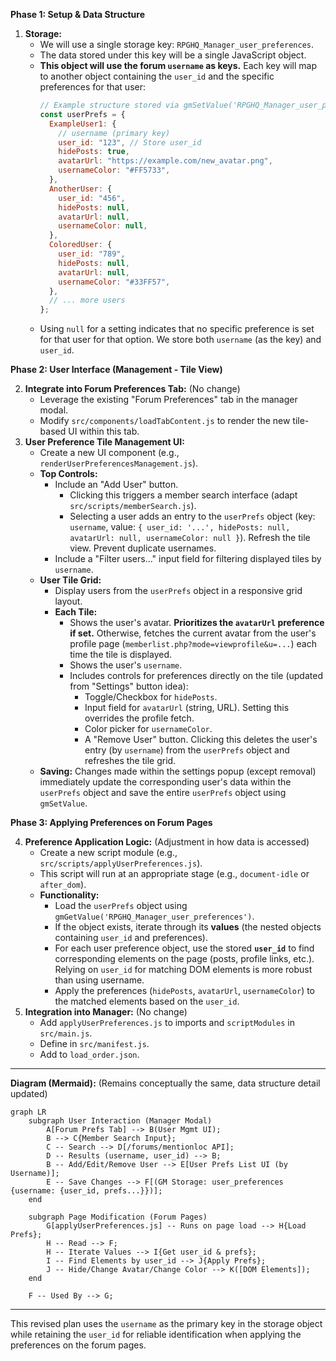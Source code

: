 **Phase 1: Setup & Data Structure**

1.  **Storage:**
    - We will use a single storage key: `RPGHQ_Manager_user_preferences`.
    - The data stored under this key will be a single JavaScript object.
    - **This object will use the forum `username` as keys.** Each key will map to another object containing the `user_id` and the specific preferences for that user:
      ```javascript
      // Example structure stored via gmSetValue('RPGHQ_Manager_user_preferences', userPrefs);
      const userPrefs = {
        ExampleUser1: {
          // username (primary key)
          user_id: "123", // Store user_id
          hidePosts: true,
          avatarUrl: "https://example.com/new_avatar.png",
          usernameColor: "#FF5733",
        },
        AnotherUser: {
          user_id: "456",
          hidePosts: null,
          avatarUrl: null,
          usernameColor: null,
        },
        ColoredUser: {
          user_id: "789",
          hidePosts: null,
          avatarUrl: null,
          usernameColor: "#33FF57",
        },
        // ... more users
      };
      ```
    - Using `null` for a setting indicates that no specific preference is set for that user for that option. We store both `username` (as the key) and `user_id`.

**Phase 2: User Interface (Management - Tile View)**

2.  **Integrate into Forum Preferences Tab:** (No change)
    - Leverage the existing "Forum Preferences" tab in the manager modal.
    - Modify `src/components/loadTabContent.js` to render the new tile-based UI within this tab.
3.  **User Preference Tile Management UI:**
    - Create a new UI component (e.g., `renderUserPreferencesManagement.js`).
    - **Top Controls:**
      - Include an "Add User" button.
        - Clicking this triggers a member search interface (adapt `src/scripts/memberSearch.js`).
        - Selecting a user adds an entry to the `userPrefs` object (key: `username`, value: `{ user_id: '...', hidePosts: null, avatarUrl: null, usernameColor: null }`). Refresh the tile view. Prevent duplicate usernames.
      - Include a "Filter users..." input field for filtering displayed tiles by `username`.
    - **User Tile Grid:**
      - Display users from the `userPrefs` object in a responsive grid layout.
      - **Each Tile:**
        - Shows the user's avatar. **Prioritizes the `avatarUrl` preference if set.** Otherwise, fetches the current avatar from the user's profile page (`memberlist.php?mode=viewprofile&u=...`) each time the tile is displayed.
        - Shows the user's `username`.
        - Includes controls for preferences directly on the tile (updated from "Settings" button idea):
          - Toggle/Checkbox for `hidePosts`.
          - Input field for `avatarUrl` (string, URL). Setting this overrides the profile fetch.
          - Color picker for `usernameColor`.
          - A "Remove User" button. Clicking this deletes the user's entry (by `username`) from the `userPrefs` object and refreshes the tile grid.
    - **Saving:** Changes made within the settings popup (except removal) immediately update the corresponding user's data within the `userPrefs` object and save the entire `userPrefs` object using `gmSetValue`.

**Phase 3: Applying Preferences on Forum Pages**

4.  **Preference Application Logic:** (Adjustment in how data is accessed)
    - Create a new script module (e.g., `src/scripts/applyUserPreferences.js`).
    - This script will run at an appropriate stage (e.g., `document-idle` or `after_dom`).
    - **Functionality:**
      - Load the `userPrefs` object using `gmGetValue('RPGHQ_Manager_user_preferences')`.
      - If the object exists, iterate through its **values** (the nested objects containing `user_id` and preferences).
      - For each user preference object, use the stored **`user_id`** to find corresponding elements on the page (posts, profile links, etc.). Relying on `user_id` for matching DOM elements is more robust than using username.
      - Apply the preferences (`hidePosts`, `avatarUrl`, `usernameColor`) to the matched elements based on the `user_id`.
5.  **Integration into Manager:** (No change)
    - Add `applyUserPreferences.js` to imports and `scriptModules` in `src/main.js`.
    - Define in `src/manifest.js`.
    - Add to `load_order.json`.

---

**Diagram (Mermaid):** (Remains conceptually the same, data structure detail updated)

```mermaid
graph LR
    subgraph User Interaction (Manager Modal)
        A[Forum Prefs Tab] --> B(User Mgmt UI);
        B --> C{Member Search Input};
        C -- Search --> D[/forums/mentionloc API];
        D -- Results (username, user_id) --> B;
        B -- Add/Edit/Remove User --> E[User Prefs List UI (by Username)];
        E -- Save Changes --> F[(GM Storage: user_preferences {username: {user_id, prefs...}})];
    end

    subgraph Page Modification (Forum Pages)
        G[applyUserPreferences.js] -- Runs on page load --> H{Load Prefs};
        H -- Read --> F;
        H -- Iterate Values --> I{Get user_id & prefs};
        I -- Find Elements by user_id --> J{Apply Prefs};
        J -- Hide/Change Avatar/Change Color --> K([DOM Elements]);
    end

    F -- Used By --> G;
```

---

This revised plan uses the `username` as the primary key in the storage object while retaining the `user_id` for reliable identification when applying the preferences on the forum pages.

